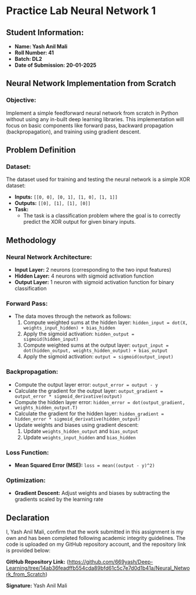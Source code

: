 # Practice Lab Neural Network 1

## Student Information:
- **Name: Yash Anil Mali**
- **Roll Number: 41**
- **Batch: DL2**
- **Date of Submission: 20-01-2025**

## Neural Network Implementation from Scratch

### Objective:
Implement a simple feedforward neural network from scratch in Python without using any in-built deep learning libraries. This implementation will focus on basic components like forward pass, backward propagation (backpropagation), and training using gradient descent.

## Problem Definition

### Dataset:
The dataset used for training and testing the neural network is a simple XOR dataset:
- **Inputs:** `[[0, 0], [0, 1], [1, 0], [1, 1]]`
- **Outputs:** `[[0], [1], [1], [0]]`
- **Task:**
  - The task is a classification problem where the goal is to correctly predict the XOR output for given binary inputs.

## Methodology

### Neural Network Architecture:
- **Input Layer:** 2 neurons (corresponding to the two input features)
- **Hidden Layer:** 4 neurons with sigmoid activation function
- **Output Layer:** 1 neuron with sigmoid activation function for binary classification

### Forward Pass:
- The data moves through the network as follows:
  1. Compute weighted sums at the hidden layer: `hidden_input = dot(X, weights_input_hidden) + bias_hidden`
  2. Apply the sigmoid activation: `hidden_output = sigmoid(hidden_input)`
  3. Compute weighted sums at the output layer: `output_input = dot(hidden_output, weights_hidden_output) + bias_output`
  4. Apply the sigmoid activation: `output = sigmoid(output_input)`

### Backpropagation:
- Compute the output layer error: `output_error = output - y`
- Calculate the gradient for the output layer: `output_gradient = output_error * sigmoid_derivative(output)`
- Compute the hidden layer error: `hidden_error = dot(output_gradient, weights_hidden_output.T)`
- Calculate the gradient for the hidden layer: `hidden_gradient = hidden_error * sigmoid_derivative(hidden_output)`
- Update weights and biases using gradient descent:
  1. Update `weights_hidden_output` and `bias_output`
  2. Update `weights_input_hidden` and `bias_hidden`

### Loss Function:
- **Mean Squared Error (MSE):** `loss = mean((output - y)^2)`

### Optimization:
- **Gradient Descent:** Adjust weights and biases by subtracting the gradients scaled by the learning rate

## Declaration
I, Yash Anil Mali, confirm that the work submitted in this assignment is my own and has been completed following academic integrity guidelines. The code is uploaded on my GitHub repository account, and the repository link is provided below:

**GitHub Repository Link:** (https://github.com/669yash/Deep-Learning/tree/14ab36feadffb554cda89bfd61c5c7e7d0d1b41a/Neural_Network_from_Scratch)

**Signature:** Yash Anil Mali
